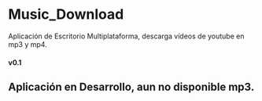 # Music_Download
Aplicación de Escritorio Multiplataforma, descarga vídeos de youtube en mp3 y mp4.
#### v0.1
## Aplicación en Desarrollo, aun no disponible mp3.
